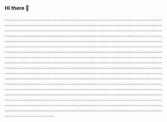 ### Hi there 👋

...............................................................................................................................................................................................................................................................................................................................................................................................................................................................................................................................................................................................................................................................................................................................................................................................................................................................................................................................................................................................................................................................................................................................................................................................................................................................................................................................................................................................................................................................................................................................................................................................................................................................................................................................................................................................................................................................................................................................................................................................................................................................................................................................................................................................................................................................................................................................................................